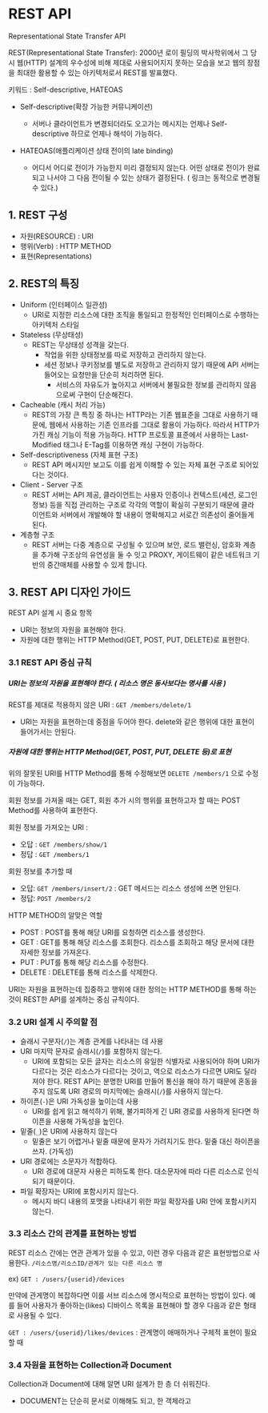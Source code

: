 # REST API

Representational State Transfer API

REST(Representational State Transfer): 2000년 로이 필딩의 박사학위에서 그 당시 웹(HTTP) 설계의 우수성에 비해 제대로 사용되어지지 못하는 모습을 보고 웹의 장점을 최대한 활용할 수 있는 아키텍처로서 REST를 발표했다.

키워드 : Self-descriptive, HATEOAS

- Self-descriptive(확장 가능한 커뮤니케이션)
  - 서버나 클라이언트가 변경되더라도 오고가는 메시지는 언제나 Self-descriptive 하므로 언제나 해석이 가능하다.

- HATEOAS(애플리케이션 상태 전이의 late binding)
  - 어디서 어디로 전이가 가능한지 미리 결정되지 않는다. 어떤 상태로 전이가 완료되고 나서야 그 다음 전이될 수 있는 상태가 결정된다. ( 링크는 동적으로 변경될 수 있다.)

## 1. REST 구성

- 자원(RESOURCE) : URI
- 행위(Verb) : HTTP METHOD
- 표현(Representations)



## 2. REST의 특징

- Uniform (인터페이스 일관성)
  - URI로 지정한 리소스에 대한 조직을 통일되고 한정적인 인터페이스로 수행하는 아키텍처 스타일
- Stateless (무상태성)
  - REST는 무상태성 성격을 갖는다.
    - 작업을 위한 상태정보를 따로 저장하고 관리하지 않는다.
    - 세션 정보나 쿠키정보를 별도로 저장하고 관리하지 않기 때문에 API 서버는 들어오는 요청만을 단순히 처리하면 된다.
      - 서비스의 자유도가 높아지고 서버에서 불필요한 정보를 관리하지 않음으로써 구현이 단순해진다.
- Cacheable (캐시 처리 가능)
  - REST의 가장 큰 특징 중 하나는 HTTP라는 기존 웹표준을 그대로 사용하기 때문에, 웹에서 사용하는 기존 인프라를 그대로 활용이 가능하다. 따라서 HTTP가 가진 캐싱 기능이 적용 가능하다. HTTP 프로토콜 표준에서 사용하는 Last-Modified 태그나 E-Tag를 이용하면 캐싱 구현이 가능하다.
- Self-descriptiveness (자체 표현 구조)
  - REST API 메시지만 보고도 이를 쉽게 이해할 수 있는 자체 표현 구조로 되어있다는 것이다.
- Client - Server 구조
  - REST 서버는 API 제공, 클라이언트는 사용자 인증이나 컨텍스트(세션, 로그인 정보) 등을 직접 관리하는 구조로 각각의 역할이 확실히 구분되기 때문에 클라이언트와 서버에서 개발해야 할 내용이 명확해지고 서로간 의존성이 줄어들게 된다.
- 계층형 구조
  - REST 서버는 다중 계층으로 구성될 수 있으며 보안, 로드 밸런싱, 암호화 계층을 추가해 구조상의 유연성을 둘 수 잇고 PROXY, 게이트웨이 같은 네트워크 기반의 중간매체를 사용할 수 있게 합니다.



## 3. REST API 디자인 가이드

REST API 설계 시 중요 항목

- URI는 정보의 자원을 표현해야 한다.
- 자원에 대한 행위는 HTTP Method(GET, POST, PUT, DELETE)로 표현한다.



### 3.1 REST API 중심 규칙



##### URI는 정보의 자원을 표현해야 한다. ( 리소스 명은 동사보다는 명사를 사용 )

REST를 제대로 적용하지 않은 URI : `GET /members/delete/1`

- URI는 자원을 표현하는데 중점을 두어야 한다. delete와 같은 행위에 대한 표현이 들어가서는 안된다.



##### 자원에 대한 행위는 HTTP Method(GET, POST, PUT, DELETE 등)로 표현

위의 잘못된 URI를 HTTP Method를 통해 수정해보면 `DELETE /members/1` 으로 수정이 가능하다. 

회원 정보를 가져올 때는 GET, 회원 추가 시의 행위를 표현하고자 할 때는 POST Method를 사용하여 표현한다.

회원 정보를 가져오는 URI : 

- 오답 : `GET /members/show/1`
- 정답 : `GET /members/1`

회원 정보를 추가할 때

- 오답: `GET /members/insert/2` : GET 메서드는 리소스 생성에 쓰면 안된다.
- 정답: `POST /members/2`



HTTP METHOD의 알맞은 역할

- POST : POST를 통해 해당 URI를 요청하면 리소스를 생성한다.
- GET : GET를 통해 해당 리소스를 조회한다. 리소스를 조회하고 해당 문서에 대한 자세한 정보를 가져온다.
- PUT : PUT를 통해 해당 리소스를 수정한다.
- DELETE : DELETE를 통해 리소스를 삭제한다.

URI는 자원을 표현하는데 집중하고 행위에 대한 정의는 HTTP METHOD를 통해 하는 것이 REST한 API를 설계하는 중심 규칙이다.



### 3.2 URI 설계 시 주의할 점

- 슬래시 구분자(`/`)는 계층 관계를 나타내는 데 사용
- URI 마지막 문자로 슬래시(`/`)를 포함하지 않는다.
  - URI에 포함되는 모든 글자는 리소스의 유일한 식별자로 사용되어야 하며 URI가 다르다는 것은 리소스가 다르다는 것이고, 역으로 리소스가 다르면 URI도 달라져야 한다. REST API는 분명한 URI를 만들어 통신을 해야 하기 때문에 혼동을 주지 않도록 URI 경로의 마지막에는 슬래시(`/`)를 사용하지 않는다.
- 하이픈(`-`)은 URI 가독성을 높이는데 사용
  - URI를 쉽게 읽고 해석하기 위해, 불가피하게 긴 URI 경로를 사용하게 된다면 하이픈을 사용해 가독성을 높인다.
- 밑줄(`_`)은 URI에 사용하지 않는다
  - 밑줄은 보기 어렵거나 밑줄 때문에 문자가 가려지기도 한다. 밑줄 대신 하이픈을 쓰자. (가독성)
- URI 경로에는 소문자가 적합하다.
  - URI 경로에 대문자 사용은 피하도록 한다. 대소문자에 따라 다른 리소스로 인식되기 때문이다. 
- 파일 확장자는 URI에 포함시키지 않는다.
  - 메시지 바디 내용의 포맷을 나타내기 위한 파일 확장자를 URI 안에 포함시키지 않는다.



### 3.3 리소스 간의 관계를 표현하는 방법

REST 리소스 간에는 연관 관계가 있을 수 있고, 이런 경우 다음과 같은 표현방법으로 사용한다. `/리소스명/리소스ID/관계가 있는 다른 리소스 명`

ex) `GET : /users/{userid}/devices` 

만약에 관게명이 복잡하다면 이를 서브 리소스에 명시적으로 표현하는 방법이 있다. 예를 들어 사용자가 좋아하는(likes) 디바이스 목록을 표현해야 할 경우 다음과 같은 형태로 사용될 수 있다.

`GET : /users/{userid}/likes/devices`  : 관계명이 애매하거나 구체적 표현이 필요할 때



### 3.4 자원을 표현하는 Collection과 Document

Collection과 Document에 대해 알면 URI 설계가 한 층 더 쉬워진다.

- DOCUMENT는 단순히 문서로 이해해도 되고, 한 객체라고 